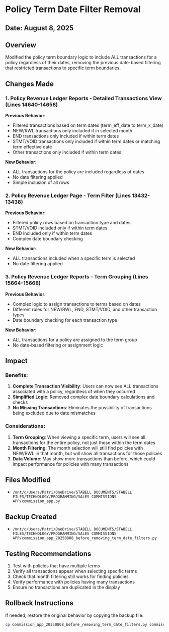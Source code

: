 # Policy Term Date Filter Removal

## Date: August 8, 2025

## Overview
Modified the policy term boundary logic to include ALL transactions for a policy regardless of their dates, removing the previous date-based filtering that restricted transactions to specific term boundaries.

## Changes Made

### 1. Policy Revenue Ledger Reports - Detailed Transactions View (Lines 14640-14658)
**Previous Behavior:**
- Filtered transactions based on term dates (term_eff_date to term_x_date)
- NEW/RWL transactions only included if in selected month
- END transactions only included if within term dates
- STMT/VOID transactions only included if within term dates or matching term effective date
- Other transactions only included if within term dates

**New Behavior:**
- ALL transactions for the policy are included regardless of dates
- No date filtering applied
- Simple inclusion of all rows

### 2. Policy Revenue Ledger Page - Term Filter (Lines 13432-13438)
**Previous Behavior:**
- Filtered policy rows based on transaction type and dates
- STMT/VOID included only if within term dates
- END included only if within term dates
- Complex date boundary checking

**New Behavior:**
- ALL transactions included when a specific term is selected
- No date filtering applied

### 3. Policy Revenue Ledger Reports - Term Grouping (Lines 15664-15668)
**Previous Behavior:**
- Complex logic to assign transactions to terms based on dates
- Different rules for NEW/RWL, END, STMT/VOID, and other transaction types
- Date boundary checking for each transaction type

**New Behavior:**
- ALL transactions for a policy are assigned to the term group
- No date-based filtering or assignment logic

## Impact

### Benefits:
1. **Complete Transaction Visibility**: Users can now see ALL transactions associated with a policy, regardless of when they occurred
2. **Simplified Logic**: Removed complex date boundary calculations and checks
3. **No Missing Transactions**: Eliminates the possibility of transactions being excluded due to date mismatches

### Considerations:
1. **Term Grouping**: When viewing a specific term, users will see all transactions for the entire policy, not just those within the term dates
2. **Month Filtering**: The month selection will still find policies with NEW/RWL in that month, but will show all transactions for those policies
3. **Data Volume**: May show more transactions than before, which could impact performance for policies with many transactions

## Files Modified
- `/mnt/c/Users/Patri/OneDrive/STABELL DOCUMENTS/STABELL FILES/TECHNOLOGY/PROGRAMMING/SALES COMMISSIONS APP/commission_app.py`

## Backup Created
- `/mnt/c/Users/Patri/OneDrive/STABELL DOCUMENTS/STABELL FILES/TECHNOLOGY/PROGRAMMING/SALES COMMISSIONS APP/commission_app_20250808_before_removing_term_date_filters.py`

## Testing Recommendations
1. Test with policies that have multiple terms
2. Verify all transactions appear when selecting specific terms
3. Check that month filtering still works for finding policies
4. Verify performance with policies having many transactions
5. Ensure no transactions are duplicated in the display

## Rollback Instructions
If needed, restore the original behavior by copying the backup file:
```bash
cp commission_app_20250808_before_removing_term_date_filters.py commission_app.py
```